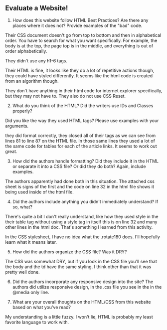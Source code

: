 ## Evaluate a Website! 
 
1) How does this website follow HTML Best Practices? Are there any places where 
it does not?  Provide examples of the "bad" code.

Their CSS document doesn't go from top to bottom and then in alphabetical order. You have to search for what you want specifically. For example, the body is at the top, the page top is in the middle, and everything is out of order alphabetically.

They didn't use any h1-6 tags.

Their HTML is fine, it looks like they do a lot of repetitive actions though, they could have styled differently. It seems like the html code is created from an algorithm though.

They don't have anything in their html code for internet explorer specifically, but they may not have to. They also do not use CSS Reset.
 
2) What do you think of the HTML? Did the writers use IDs and Classes properly? 

Did you like the way they used HTML tags?  Please use examples with your arguments.

they did format correctly, they closed all of their tags as we can see from lines 81 to line 87 on the HTML file. In those same lines they used a lot of the same code for tables for each of the article links. It seems to work out great.
 
3) How did the authors handle formatting? Did they include it in the HTML or 
separate it into a CSS file? Or did they do both?  Again, include examples.

The authors apparently had done both in this situation. The attached css sheet is signs of the first and the code on line 32 in the html file shows it being used inside of the html file.
 
4) Did the authors include anything you didn't immediately understand? 
If so, what?

There's quite a bit I don't really understand, like how they used style in the their table tag without using a style tag in itself this is on line 32 and many other lines in the html doc. That's something I learned from this activity.

In the CSS stylesheet, I have no idea what the .rotate180 does. I'll hopefully learn what it means later. 
 
5) How did the authors organize the CSS file? Was it DRY?

The CSS was somewhat DRY, but if you look in the CSS file you'll see that the body and the td have the same styling. I think other than that it was pretty well done.
 
6) Did the authors incorporate any responsive design into the site?
The authors did utilize responsive design, in the .css file you see in the in the @media only line.
 
7) What are your overall thoughts on the HTML/CSS from this website based on 
what you've read?

My understanding is a little fuzzy. I won't lie, HTML is probably my least favorite language to work with.